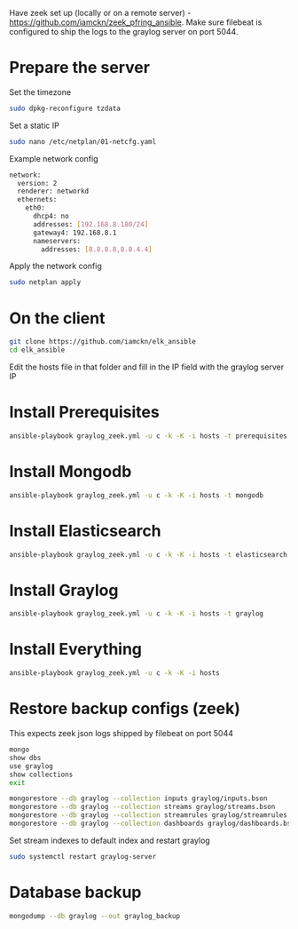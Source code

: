 Have zeek set up (locally or on a remote server) - https://github.com/iamckn/zeek_pfring_ansible. Make sure filebeat is configured to ship the logs to the graylog server on port 5044.


# Prepare the server

Set the timezone

```bash
sudo dpkg-reconfigure tzdata
```

Set a static IP

```bash
sudo nano /etc/netplan/01-netcfg.yaml 
```

Example network config

```bash
network:
  version: 2
  renderer: networkd
  ethernets:
    eth0:
      dhcp4: no
      addresses: [192.168.8.180/24]
      gateway4: 192.168.8.1
      nameservers:
        addresses: [8.8.8.8,8.8.4.4]
```

Apply the network config

```bash
sudo netplan apply
```

# On the client

```bash
git clone https://github.com/iamckn/elk_ansible
cd elk_ansible
```

Edit the hosts file in that folder and fill in the IP field with the graylog server IP

# Install Prerequisites

```bash
ansible-playbook graylog_zeek.yml -u c -k -K -i hosts -t prerequisites
```

# Install Mongodb

```bash
ansible-playbook graylog_zeek.yml -u c -k -K -i hosts -t mongodb
```

# Install Elasticsearch

```bash
ansible-playbook graylog_zeek.yml -u c -k -K -i hosts -t elasticsearch
```


# Install Graylog

```bash
ansible-playbook graylog_zeek.yml -u c -k -K -i hosts -t graylog
```

# Install Everything

```bash
ansible-playbook graylog_zeek.yml -u c -k -K -i hosts
```

# Restore backup configs (zeek)

This expects zeek json logs shipped by filebeat on port 5044

```bash
mongo
show dbs
use graylog
show collections
exit

mongorestore --db graylog --collection inputs graylog/inputs.bson
mongorestore --db graylog --collection streams graylog/streams.bson
mongorestore --db graylog --collection streamrules graylog/streamrules.bson
mongorestore --db graylog --collection dashboards graylog/dashboards.bson
```

Set stream indexes to default index and restart graylog

```bash
sudo systemctl restart graylog-server
```

# Database backup

```bash
mongodump --db graylog --out graylog_backup
```
